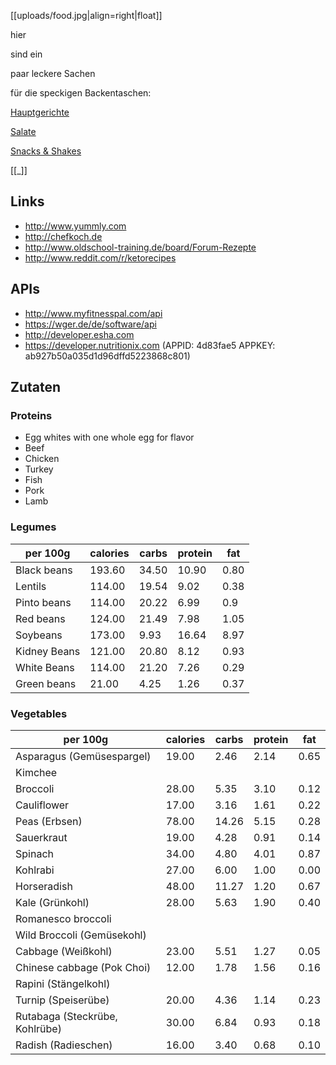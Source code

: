 [[uploads/food.jpg|align=right|float]]

hier

sind ein

paar leckere Sachen

für die speckigen Backentaschen:

[Hauptgerichte](pages/hauptgerichte/)

[Salate](pages/salate/)

[Snacks & Shakes ](pages/snacks_und_shakes/)

[[_]]

## Links
- http://www.yummly.com
- http://chefkoch.de
- http://www.oldschool-training.de/board/Forum-Rezepte
- http://www.reddit.com/r/ketorecipes

## APIs
- http://www.myfitnesspal.com/api
- https://wger.de/de/software/api
- http://developer.esha.com
- https://developer.nutritionix.com (APPID: 4d83fae5 APPKEY: ab927b50a035d1d96dffd5223868c801)

## Zutaten
### Proteins
- Egg whites with one whole egg for flavor
- Beef
- Chicken
- Turkey
- Fish
- Pork
- Lamb

### Legumes
per 100g    | calories | carbs | protein | fat
------------|----------|-------|---------|------
Black beans |  193.60  | 34.50 |  10.90  | 0.80
Lentils     |  114.00  | 19.54 |   9.02  | 0.38
Pinto beans |  114.00  | 20.22 |   6.99  | 0.9
Red beans   |  124.00  | 21.49 |   7.98  | 1.05
Soybeans    |  173.00  |  9.93 |  16.64  | 8.97
Kidney Beans|  121.00  | 20.80 |   8.12  | 0.93
White Beans |  114.00  | 21.20 |   7.26  | 0.29
Green beans |   21.00  |  4.25 |   1.26  | 0.37

### Vegetables
per 100g                        | calories | carbs | protein | fat
--------------------------------|----------|-------|---------|------
Asparagus (Gemüsespargel)       |  19.00   |  2.46 |   2.14  | 0.65
Kimchee                         |          |       |         |
Broccoli                        |  28.00   |  5.35 |   3.10  | 0.12
Cauliflower                     |  17.00   |  3.16 |   1.61  | 0.22
Peas (Erbsen)                   |  78.00   | 14.26 |   5.15  | 0.28
Sauerkraut                      |  19.00   |  4.28 |   0.91  | 0.14
Spinach                         |  34.00   |  4.80 |   4.01  | 0.87
Kohlrabi                        |  27.00   |  6.00 |   1.00  | 0.00
Horseradish                     |  48.00   | 11.27 |   1.20  | 0.67
Kale (Grünkohl)                 |  28.00   |  5.63 |   1.90  | 0.40
Romanesco broccoli              |          |       |         |
Wild Broccoli (Gemüsekohl)      |          |       |         |
Cabbage (Weißkohl)              |  23.00   |  5.51 |   1.27  | 0.05
Chinese cabbage (Pok Choi)      |  12.00   |  1.78 |   1.56  | 0.16
Rapini (Stängelkohl)            |          |       |         |
Turnip (Speiserübe)             |  20.00   |  4.36 |   1.14  | 0.23
Rutabaga (Steckrübe, Kohlrübe)  |  30.00   |  6.84 |   0.93  | 0.18
Radish (Radieschen)             |  16.00   |  3.40 |   0.68  | 0.10
